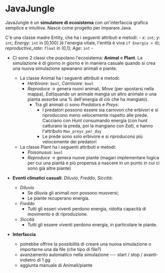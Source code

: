 # JavaJungle
JavaJungle è un **simulatore di ecosistema** con un'interfaccia grafica semplice e intuitiva.
Nasce come progetto per imparare Java.

C'è una classe madre Entity, che ha i seguenti attributi e metodi:
    - *x*: `int`; *y*: `int`; *Energy*: `int` in [0,100] (è l'energia vitale, l'entità è viva `if Energia > 0`); *reproductive_rate*: `float` in (0,1]; *Age*: `int` 
    - 
  
  - Ci sono 2 classi che popolano l'ecosistema: **Animal** e **Plant**. La simulazione è di giorno in giorno e in maniera casuale quando si crea una nuova simulazione
  spwanano animali e piante.
    - La classe Animal ha i seguenti attributi e metodi:
      - *Herbivore*: `bool`, *Carnivore*: `bool`  
      - *Reproduce* -> genera nuovi animali, *Move* (per spostarsi nella mappa), *Eat*(quando un animale mangia un altro animale o una pianta assorbe una % dell'energia di ciò che ha mangiato).
        - Tra gli animali ci sono *Predators* e *Preys*:
          - I predatori possono essere sia carnivori che erbivori e si riproducono meno velocemente rispetto alle prede. Cacciano con *Hunt* consumando energia (con hunt catturano la preda, poi la mangiano con *Eat*), e hanno l'attributo `Max_preys_per_day`
          - Le prede sono solo erbivore e si riproducono più velocemente dei predatori
    - La classe Plant ha i seguenti attributi e metodi:
      - *Poisonusus*: `bool`
      - *Reproduce* -> genera nuove piante (magari implementare logica per cui una piantà e più propensa a nascere in un punto in cui ci sono già altre piante)
  
  - **Eventi climatici casuali**: *Diluvio*, *Freddo*, *Siccità*:
    - *Diluvio*
      - Se diluvia gli animali non possono muoversi;
      - Le piante recuperano energia.
    - *Freddo*
      - Tutti gli esseri viventi perdono energia, ridotta capacità di movimento e di riproduzione.
    - *Siccità*
      - Tutti gli essere viventi perdono energia, in particolare le piante.
  
  - **Interfaccia**
    - potrebbe offrire la possibilità di creare una nuova simulazione o importarne una da file (che tipo di file?)
    - avanzamento automatico nella simulazione --- start / stop / avanti-indietro di 1 gg
    - aggiunta manuale di Animali/piante  